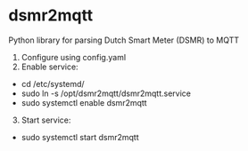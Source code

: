 # dsmr2mqtt
Python library for parsing Dutch Smart Meter (DSMR) to MQTT

1. Configure using config.yaml
2. Enable service:
  * cd /etc/systemd/
  * sudo ln -s /opt/dsmr2mqtt/dsmr2mqtt.service
  * sudo systemctl enable dsmr2mqtt
3. Start service:
  * sudo systemctl start dsmr2mqtt
